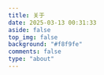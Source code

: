 ```yaml
---
title: 关于
date: 2025-03-13 00:31:33
aside: false
top_img: false
background: "#f8f9fe"
comments: false
type: "about"
---
```

